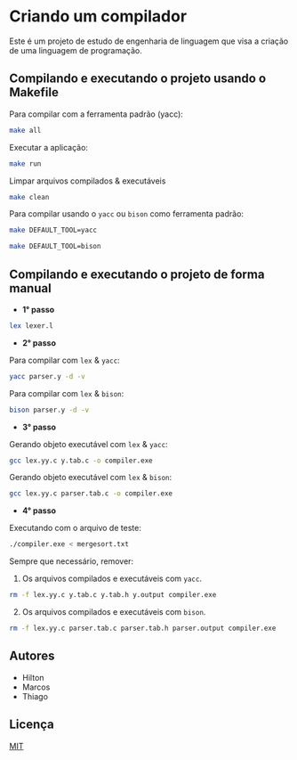 # Criando um compilador
Este é um projeto de estudo de engenharia de linguagem que visa a criação de uma linguagem de programação.

## Compilando e executando o projeto usando o Makefile

Para compilar com a ferramenta padrão (yacc):

```bash
make all
```

Executar a aplicação:

```bash
make run
```

Limpar arquivos compilados & executáveis

```bash
make clean
```

Para compilar usando o `yacc` ou `bison` como ferramenta padrão:

```bash
make DEFAULT_TOOL=yacc
```

```bash
make DEFAULT_TOOL=bison
```

## Compilando e executando o projeto de forma manual

- **1° passo**

```bash
lex lexer.l
```
- **2° passo**

Para compilar com `lex` & `yacc`:

```bash
yacc parser.y -d -v 
```

Para compilar com `lex` & `bison`:

```bash
bison parser.y -d -v
```

- **3° passo**

Gerando objeto executável com `lex` & `yacc`:

```bash
gcc lex.yy.c y.tab.c -o compiler.exe
```

Gerando objeto executável com `lex` & `bison`:

```bash
gcc lex.yy.c parser.tab.c -o compiler.exe
```

- **4° passo**

Executando com o arquivo de teste:

```bash
./compiler.exe < mergesort.txt
```

Sempre que necessário, remover:

1. Os arquivos compilados e executáveis com `yacc`.

```bash
rm -f lex.yy.c y.tab.c y.tab.h y.output compiler.exe
```

2. Os arquivos compilados e executáveis com `bison`.

```bash
rm -f lex.yy.c parser.tab.c parser.tab.h parser.output compiler.exe
```

## Autores

- Hilton
- Marcos
- Thiago

## Licença

[MIT](./license.md)
